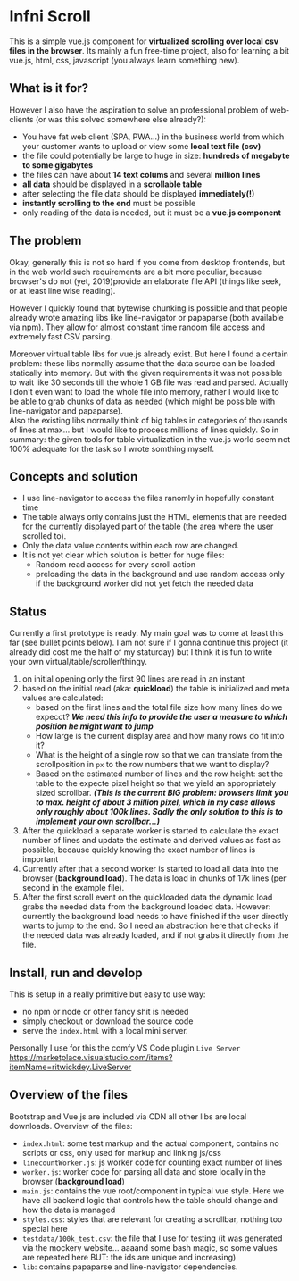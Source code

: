 # Infni Scroll
 
 This is a simple vue.js component for **virtualized scrolling over local csv files in the browser**. Its mainly a fun free-time project, also for learning a bit vue.js, html, css, javascript (you always learn something new).

## What is it for?
 However I also have the aspiration to solve an professional problem of web-clients (or was this solved somewhere else already?):

 * You have fat web client (SPA, PWA...) in the business world from which your customer wants to upload or view some **local text file (csv)**
 * the file could potentially be large to huge in size: **hundreds of megabyte to some gigabytes**
 * the files can have about **14 text colums** and several **million lines** 
 * **all data** should be displayed in a **scrollable table**
 * after selecting the file data should be displayed **immediately(!)**
 * **instantly scrolling to the end** must be possible
 * only reading of the data is needed, but it must be a **vue.js component**
 
## The problem
 Okay, generally this is not so hard if you come from desktop frontends, but in the web world such requirements are a bit more peculiar, because browser's do not (yet, 2019)provide an elaborate file API (things like seek, or at least line wise reading).

 However I quickly found that bytewise chunking is possible and that people already wrote amazing libs like line-navigator or papaparse (both available via npm). They allow for almost constant time random file access and extremely fast CSV parsing.

 Moreover virtual table libs for vue.js already exist. But here I found a certain problem: these libs normally assume that the data source can be loaded statically into memory. But with the given requirements it was not possible to wait like 30 seconds till the whole 1 GB file was read and parsed. Actually I don't even want to load the whole file into memory, rather I would like to be able to grab chunks of data as needed (which might be possible with line-navigator and papaparse).  
 Also the existing libs normally think of big tables in categories of thousands of lines at max... but I would like to process millions of lines quickly. So in summary: the given tools for table virtualization in the vue.js world seem not 100% adequate for the task so I wrote somthing myself.

## Concepts and solution

* I use line-navigator to access the files ranomly in hopefully constant time
* The table always only contains just the HTML elements that are needed for the currently displayed part of the table (the area where the user scrolled to).
* Only the data value contents within each row are changed.
* It is not yet clear which solution is better for huge files:
    - Random read access for every scroll action
    - preloading the data in the background and use random access only if the background worker did not yet fetch the needed data

## Status
Currently a first prototype is ready. My main goal was to come at least this far (see bullet points below). I am not sure if I gonna continue this project (it already did cost me the half of my staturday) but I think it is fun to write your own virtual/table/scroller/thingy. 

1. on initial opening only the first 90 lines are read in an instant
2. based on the initial read (aka: **quickload**) the table is initialized and meta values are calculated:
    - based on the first lines and the total file size how many lines do we expecct? ***We need this info to provide the user a measure to which position he might want to jump***
    - How large is the current display area and how many rows do fit into it? 
    - What is the height of a single row so that we can translate from the scrollposition in `px` to the row numbers that we want to display?
    - Based on the estimated number of lines and the row height: set the table to the expecte pixel height so that we yield an appropriately sized scrollbar. ***(This is the current BIG problem: browsers limit you to max. height of about 3 million pixel, which in my case allows only roughly about 100k lines. Sadly the only solution to this is to implement your own scrollbar...)***
3. After the quickload a separate worker is started to calculate the exact number of lines and update the estimate and derived values as fast as possible, because quickly knowing the exact number of lines is important
4. Currently after that a second worker is started to load all data into the browser (**background load**). The data is load in chunks of 17k lines (per second in the example file).
5. After the first scroll event on the quickloaded data the dynamic load grabs the needed data from the background loaded data. However: currently the background load needs to have finished if the user directly wants to jump to the end. So I need an abstraction here that checks if the needed data was already loaded, and if not grabs it directly from the file.

## Install, run and develop
This is setup in a really primitive but easy to use way: 
- no npm or node or other fancy shit is needed
- simply checkout or download the source code
- serve the `index.html` with a local mini server.

Personally I use for this the comfy VS Code plugin `Live Server` https://marketplace.visualstudio.com/items?itemName=ritwickdey.LiveServer

## Overview of the files
Bootstrap and Vue.js are included via CDN all other libs are local downloads. Overview of the files:
- `index.html`: some test markup and the actual component, contains no scripts or css, only used for markup and linking js/css
- `linecountWorker.js`: js worker code for counting exact number of lines 
- `worker.js`: worker code for parsing all data and store locally in the browser (**background load**)
- `main.js`: contains the vue root/component in typical vue style. Here we have all backend logic that controls how the table should change and how the data is managed
- `styles.css`: styles that are relevant for creating a scrollbar, nothing too special here
- `testdata/100k_test.csv`: the file that I use for testing (it was generated via the mockery website... aaaand some bash magic, so some values are repeated here BUT: the ids are unique and increasing)
- `lib`: contains papaparse and line-navigator dependencies.